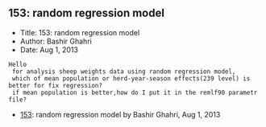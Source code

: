 ## 153: random regression model

- Title: 153: random regression model
- Author: Bashir Ghahri
- Date: Aug 1, 2013

```
Hello
 for analysis sheep weights data using random regression model,
 which of mean population or herd-year-season effects(239 level) is better for fix regression?
 if mean population is better,how do I put it in the remlf90 parametr file?
```

- [153](0153.md): random regression model by Bashir Ghahri, Aug 1, 2013
